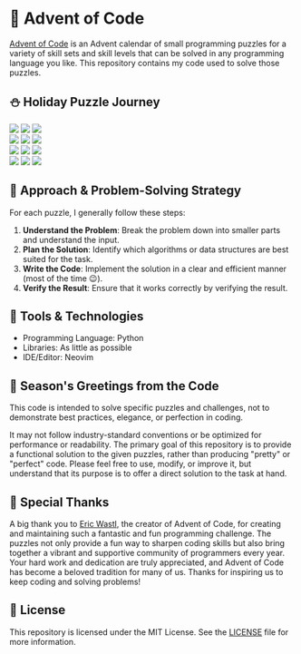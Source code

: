 # :santa: Advent of Code

[Advent of Code](https://adventofcode.com) is an Advent calendar of small programming puzzles for a variety of skill sets and skill levels that can be solved in any programming language you like. This repository contains my code used to solve those puzzles.

## :snowman: Holiday Puzzle Journey

![](https://img.shields.io/badge/advent_of_code-2024-FC4C02?logo=adventofcode)
![](https://img.shields.io/badge/days%20completed-15-FC4C02)
![](https://img.shields.io/badge/stars%20⭐-30-FC4C02)\
![](https://img.shields.io/badge/advent_of_code-2023-FC4C02?logo=adventofcode)
![](https://img.shields.io/badge/days%20completed-25-FC4C02)
![](https://img.shields.io/badge/stars%20⭐-50-FC4C02)\
![](https://img.shields.io/badge/advent_of_code-2022-FC4C02?logo=adventofcode)
![](https://img.shields.io/badge/days%20completed-10-FC4C02)
![](https://img.shields.io/badge/stars%20⭐-20-FC4C02)\
![](https://img.shields.io/badge/advent_of_code-2021-FC4C02?logo=adventofcode)
![](https://img.shields.io/badge/days%20completed-2.5-FC4C02)
![](https://img.shields.io/badge/stars%20⭐-05-FC4C02)

## :dart: Approach & Problem-Solving Strategy
For each puzzle, I generally follow these steps:

1. **Understand the Problem**: Break the problem down into smaller parts and understand the input.
2. **Plan the Solution**: Identify which algorithms or data structures are best suited for the task.
3. **Write the Code**: Implement the solution in a clear and efficient manner (most of the time :wink:).
4. **Verify the Result**: Ensure that it works correctly by verifying the result.

## :wrench: Tools & Technologies
- Programming Language: Python
- Libraries: As little as possible
- IDE/Editor: Neovim

## :gift: Season's Greetings from the Code

This code is intended to solve specific puzzles and challenges,
not to demonstrate best practices, elegance, or perfection in coding.

It may not follow industry-standard conventions or be optimized for
performance or readability. The primary goal of this repository is
to provide a functional solution to the given puzzles, rather than
producing "pretty" or "perfect" code. Please feel free to use, modify,
or improve it, but understand that its purpose is to offer a direct
solution to the task at hand.

## :tada: Special Thanks
A big thank you to [Eric Wastl](https://github.com/topaz), the creator of Advent of Code, for creating and maintaining such a fantastic and fun programming challenge. The puzzles not only provide a fun way to sharpen coding skills but also bring together a vibrant and supportive community of programmers every year. Your hard work and dedication are truly appreciated, and Advent of Code has become a beloved tradition for many of us. Thanks for inspiring us to keep coding and solving problems!

## :ledger: License
This repository is licensed under the MIT License. See the [LICENSE](./LICENSE) file for more information.

